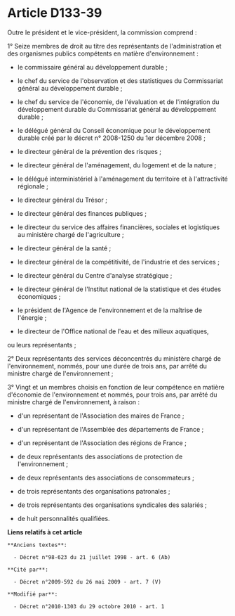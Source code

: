 # Article D133-39

Outre le président et le vice-président, la commission comprend : 

1° Seize membres de droit au titre des représentants de l'administration et des organismes publics compétents en matière
d'environnement : 

- le commissaire général au développement durable ; 

- le chef du service de l'observation et des statistiques du Commissariat général au développement durable ; 

- le chef du service de l'économie, de l'évaluation et de l'intégration du développement durable du Commissariat général au
développement durable ; 

- le délégué général du Conseil économique pour le développement durable créé par le décret n° 2008-1250 du 1er décembre
2008 ; 

- le directeur général de la prévention des risques ; 

- le directeur général de l'aménagement, du logement et de la nature ; 

- le délégué interministériel à l'aménagement du territoire et à l'attractivité régionale ; 

- le directeur général du Trésor ; 

- le directeur général des finances publiques ; 

- le directeur du service des affaires financières, sociales et logistiques au ministère chargé de l'agriculture ; 

- le directeur général de la santé ; 

- le directeur général de la compétitivité, de l'industrie et des services ; 

- le directeur général du Centre d'analyse stratégique ; 

- le directeur général de l'Institut national de la statistique et des études économiques ; 

- le président de l'Agence de l'environnement et de la maîtrise de l'énergie ; 

- le directeur de l'Office national de l'eau et des milieux aquatiques, 

ou leurs représentants ; 

2° Deux représentants des services déconcentrés du ministère chargé de l'environnement, nommés, pour une durée de trois ans,
par arrêté du ministre chargé de l'environnement ; 

3° Vingt et un membres choisis en fonction de leur compétence en matière d'économie de l'environnement et nommés, pour trois
ans, par arrêté du ministre chargé de l'environnement, à raison : 

- d'un représentant de l'Association des maires de France ; 

- d'un représentant de l'Assemblée des départements de France ; 

- d'un représentant de l'Association des régions de France ; 

- de deux représentants des associations de protection de l'environnement ; 

- de deux représentants des associations de consommateurs ; 

- de trois représentants des organisations patronales ; 

- de trois représentants des organisations syndicales des salariés ; 

- de huit personnalités qualifiées.

**Liens relatifs à cet article**

	**Anciens textes**:

	  - Décret n°98-623 du 21 juillet 1998 - art. 6 (Ab)

	**Cité par**:

	  - Décret n°2009-592 du 26 mai 2009 - art. 7 (V)

	**Modifié par**:

	  - Décret n°2010-1303 du 29 octobre 2010 - art. 1
